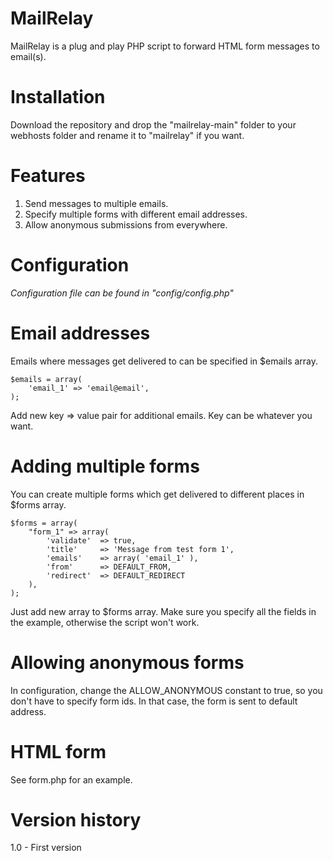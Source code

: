 # MailRelay
MailRelay is a plug and play PHP script to forward HTML form messages to email(s).

# Installation
Download the repository and drop the "mailrelay-main" folder to your webhosts folder and rename it to "mailrelay" if you want.

# Features
1. Send messages to multiple emails.
2. Specify multiple forms with different email addresses.
3. Allow anonymous submissions from everywhere.

# Configuration
*Configuration file can be found in "config/config.php"*

# Email addresses
Emails where messages get delivered to can be specified in $emails array.

```
$emails = array(
    'email_1' => 'email@email',
);
```
Add new key => value pair for additional emails. Key can be whatever you want.

# Adding multiple forms
You can create multiple forms which get delivered to different places in $forms array.

```
$forms = array(
    "form_1" => array(
        'validate'  => true,
        'title'     => 'Message from test form 1',
        'emails'    => array( 'email_1' ),
        'from'      => DEFAULT_FROM,
        'redirect'  => DEFAULT_REDIRECT
    ),
);
```

Just add new array to $forms array. Make sure you specify all the fields in the example, otherwise the script won't work.

# Allowing anonymous forms
In configuration, change the ALLOW_ANONYMOUS constant to true, so you don't have to specify form ids. In that case, the form is sent to default address.

# HTML form
See form.php for an example.

# Version history
1.0 - First version
